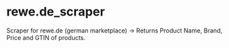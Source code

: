 # rewe.de_scraper
Scraper for rewe.de (german marketplace) -> Returns Product Name, Brand, Price and GTIN of products.
